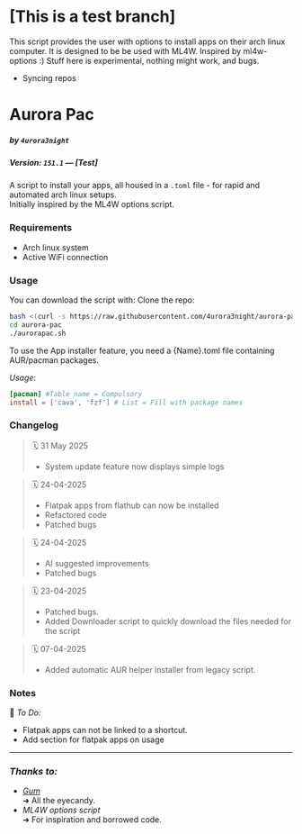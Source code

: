 # [This is a test branch] 
This script provides the user with options to install apps on their arch linux computer.
It is designed to be be used with ML4W.
Inspired by ml4w-options :)
Stuff here is experimental, nothing might work, and bugs.

- Syncing repos

# Aurora Pac
##### by `4urora3night`
##### Version: `151.1` — *[Test]*
A script to install your apps, all housed in a `.toml` file - for rapid and automated arch linux setups. \
Initially inspired by the ML4W options script.

### Requirements
- Arch linux system
- Active WiFi connection

### Usage
You can download the script with:
Clone the repo:

```bash
bash <(curl -s https://raw.githubusercontent.com/4urora3night/aurora-pac/refs/heads/main/downloader.sh)
cd aurora-pac
./aurorapac.sh
```


To use the App installer feature, you need a {Name}.toml file containing AUR/pacman packages.

*Usage*:
```toml
[pacman] #Table name = Compulsory
install = ['cava', 'fzf'] # List = Fill with package names
```
### Changelog

> 🗓️ 31 May 2025
> - System update feature now displays simple logs

> 🗓️ 24-04-2025
> - Flatpak apps from flathub can now be installed
> - Refactored code 
> - Patched bugs

> 🗓️ 24-04-2025
> - AI suggested improvements
> - Patched bugs

> 🗓️ 23-04-2025
> - Patched bugs.
> - Added Downloader script to quickly download the files needed for the script

> 🗓️ 07-04-2025
> - Added automatic AUR helper installer from legacy script.

### Notes

🧪 *To Do:*
 
-  Flatpak apps can not be linked to a shortcut.
-  Add section for flatpak apps on usage

---
### *Thanks to:*
- [*Gum*](https://github.com/charmbracelet/gum) \
	➜ All the eyecandy.
- *ML4W options script* \
	➜  For inspiration and borrowed code.
	
